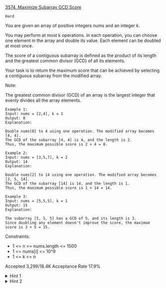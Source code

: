[3574. Maximize Subarray GCD Score](https://leetcode.com/problems/maximize-subarray-gcd-score/)

`Hard`

You are given an array of positive integers nums and an integer k.

You may perform at most k operations. In each operation, you can choose one element in the array and double its value. Each element can be doubled at most once.

The score of a contiguous subarray is defined as the product of its length and the greatest common divisor (GCD) of all its elements.

Your task is to return the maximum score that can be achieved by selecting a contiguous subarray from the modified array.

Note:

The greatest common divisor (GCD) of an array is the largest integer that evenly divides all the array elements.
 
```
Example 1:
Input: nums = [2,4], k = 1
Output: 8
Explanation:

Double nums[0] to 4 using one operation. The modified array becomes [4, 4].
The GCD of the subarray [4, 4] is 4, and the length is 2.
Thus, the maximum possible score is 2 × 4 = 8.

Example 2:
Input: nums = [3,5,7], k = 2
Output: 14
Explanation:

Double nums[2] to 14 using one operation. The modified array becomes [3, 5, 14].
The GCD of the subarray [14] is 14, and the length is 1.
Thus, the maximum possible score is 1 × 14 = 14.

Example 3:
Input: nums = [5,5,5], k = 1
Output: 15
Explanation:

The subarray [5, 5, 5] has a GCD of 5, and its length is 3.
Since doubling any element doesn't improve the score, the maximum score is 3 × 5 = 15.
```

Constraints:

- 1 <= n == nums.length <= 1500
- 1 <= nums[i] <= 10^9
- 1 <= k <= n

Accepted
3,299/18.4K
Acceptance Rate
17.9%

<details>
<summary>Hint 1</summary>

Try iterating over the subarrays

</details>
<details>
<summary>Hint 2</summary>

Handle the 2s in the factors of elements separately

</details>